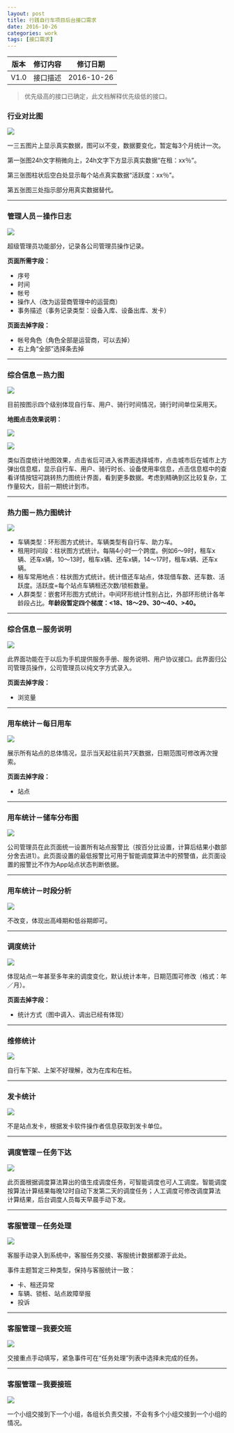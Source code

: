 ```yaml
---
layout: post
title: 行践自行车项目后台接口需求
date: 2016-10-26
categories: work
tags: [接口需求]
---
```


 版本  | 修订内容                  | 修订日期    |
------|--------------------------|------------|
 V1.0 | 接口描述 | 2016-10-26 |

>优先级高的接口已确定，此文档解释优先级低的接口。

### 行业对比图

![](http://7xsv37.com1.z0.glb.clouddn.com/zixingche_houtai_hangyeduibi.png)

一三五图片上显示真实数据，图可以不变，数据要变化，暂定每3个月统计一次。

第一张图24h文字稍微向上，24h文字下方显示真实数据“在租：xx％”。

第三张图柱状后空白处显示每个站点真实数据“活跃度：xx％”。

第五张图三处指示部分用真实数据替代。

---

### 管理人员－操作日志

![](http://7xsv37.com1.z0.glb.clouddn.com/zixingche_houtai_caozuorizhi.png)

超级管理员功能部分，记录各公司管理员操作记录。

**页面所需字段：**

* 序号
* 时间
* 帐号
* 操作人（改为运营商管理中的运营商）
* 事务描述（事务记录类型：设备入库、设备出库、发卡）

**页面去掉字段：**

* 帐号角色（角色全部是运营商，可以去掉）
* 右上角“全部”选择条去掉

---

### 综合信息－热力图

![](http://7xsv37.com1.z0.glb.clouddn.com/zixingche_houtai_relitu.png)

目前按图示四个级别体现自行车、用户、骑行时间情况，骑行时间单位采用天。

**地图点击效果说明：**

![](http://7xsv37.com1.z0.glb.clouddn.com/zixingche_houtai_relitu2.jpg)

![](http://7xsv37.com1.z0.glb.clouddn.com/zixingche_houtai_relitu3.jpg)

类似百度统计地图效果，点击省后可进入省界面选择城市，点击城市后在城市上方弹出信息框，显示自行车、用户、骑行时长、设备使用率信息，点击信息框中的查看详情按钮可跳转热力图统计界面，看到更多数据。考虑到精确到区比较复杂，工作量较大，目前一期统计到市。

---

### 热力图－热力图统计

![](http://7xsv37.com1.z0.glb.clouddn.com/zixingche_houtai_relitutongji.png)

* 车辆类型：环形图方式统计。车辆类型有自行车、助力车。
* 租用时间段：柱状图方式统计。每隔4小时一个跨度。例如6～9时，租车x辆、还车x辆，10～13时，租车x辆、还车x辆，14～17时，租车x辆、还车x辆。
* 租车常用地点：柱状图方式统计。统计借还车站点，体现借车数、还车数、活跃度。活跃度=每个站点车辆租还次数/锁桩数量。
* 人群类型：嵌套环形图方式统计。中间环形统计性别占比，外部环形统计各年龄段占比。**年龄段暂定四个梯度：<18、18～29、30～40、>40。**

---

### 综合信息－服务说明

![](http://7xsv37.com1.z0.glb.clouddn.com/zixingche_houtai_fuwushuoming.png)

此界面功能在于以后为手机提供服务手册、服务说明、用户协议接口。此界面归公司管理员操作，公司管理员以纯文字方式录入。

**页面去掉字段：**

* 浏览量

---

### 用车统计－每日用车

![](http://7xsv37.com1.z0.glb.clouddn.com/zixingche_houtai_meiriyongche.png)

展示所有站点的总体情况，显示当天起往前共7天数据，日期范围可修改再次搜索。

**页面去掉字段：**

* 站点

---

### 用车统计－储车分布图

![](http://7xsv37.com1.z0.glb.clouddn.com/zixingche_houtai_chefenbu.png)

公司管理员在此页面统一设置所有站点报警比（按百分比设置，计算后结果小数部分舍去进1）。此页面设置的最低报警比可用于智能调度算法中的预警值，此页面设置的报警比不作为App站点状态判断依据。

---

### 用车统计－时段分析

![](http://7xsv37.com1.z0.glb.clouddn.com/zixingche_houtai_shiduanfenxi.png)

不改变，体现出高峰期和低谷期即可。

---

### 调度统计

![](http://7xsv37.com1.z0.glb.clouddn.com/zixingche_houtai_diaodutongji.png)

体现站点一年甚至多年来的调度变化，默认统计本年，日期范围可修改（格式：年／月）。

**页面去掉字段：**

* 统计方式（图中调入、调出已经有体现）

---

### 维修统计

![](http://7xsv37.com1.z0.glb.clouddn.com/zixingche_houtai_weixiutongji.png)

自行车下架、上架不好理解，改为在库和在桩。

---

### 发卡统计

![](http://7xsv37.com1.z0.glb.clouddn.com/zixingche_houtai_fakatongji.png)

不是站点发卡，根据发卡软件操作者信息获取到发卡单位。

---

### 调度管理－任务下达

![](http://7xsv37.com1.z0.glb.clouddn.com/zixingche_houtai_diaoduxiada.png)

此页面根据调度算法算出的值生成调度任务，可智能调度也可人工调度。智能调度按算法计算结果每晚12时自动下发第二天的调度任务；人工调度可修改调度算法计算结果，后台调度人员每天早晨手动下发。

---

### 客服管理－任务处理

![](http://7xsv37.com1.z0.glb.clouddn.com/zixingche_houtai_kefurenwu.png)

客服手动录入到系统中，客服任务交接、客服统计数据都源于此处。

事件主题暂定三种类型，保持与客服统计一致：

* 卡、租还异常
* 车辆、锁桩、站点故障举报
* 投诉

---

### 客服管理－我要交班

![](http://7xsv37.com1.z0.glb.clouddn.com/zixingche_houtai_kefujiaoban.png)

交接重点手动填写，紧急事件可在“任务处理”列表中选择未完成的任务。

---

### 客服管理－我要接班

![](http://7xsv37.com1.z0.glb.clouddn.com/zixingche_houtai_kefujieban.png)

一个小组交接到下一个小组，各组长负责交接，不会有多个小组交接到一个小组的情况。